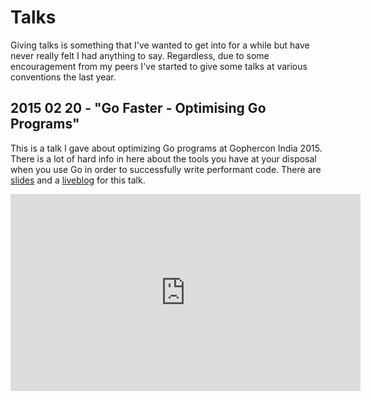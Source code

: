 
# Talks

Giving talks is something that I've wanted to get into for a while but have never really felt I had anything to say.  Regardless, due to some encouragement from my peers I've started to give some talks at various conventions the last year.

## 2015 02 20 - "Go Faster - Optimising Go Programs"

This is a talk I gave about optimizing Go programs at Gophercon India 2015.  There is a lot of hard info in here about the tools you have at your disposal when you use Go in order to successfully write performant code.  There are [slides](https://jmoiron.github.io/talks/go-faster/) and a [liveblog](https://sourcegraph.com/blog/live/gopherconindia/111549295932) for this talk.

<iframe width="560" height="315" src="https://www.youtube.com/embed/IkoUarC1Mcg" frameborder="0" allowfullscreen></iframe>

